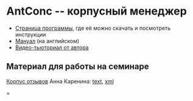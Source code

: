 # AntConc -- корпусный менеджер

* [Страница программы](http://www.laurenceanthony.net/software/antconc/), где её можно скачать и посмотреть инструкции
* [Мануал](http://www.laurenceanthony.net/software/antconc/resources/help_AntConc321_english.pdf) (на английском)
* [Видео-тьюториал от автора](https://www.youtube.com/playlist?list=PLiRIDpYmiC0Ta0-Hdvc1D7hG6dmiS_TZj)

## Материал для работы на семинаре

[Корпус отзывов](https://drive.google.com/file/d/1T-cp_ZxypsyUeFYRymtMYh0Fg-yo8Lz4/view?usp=sharing)
Анна Каренина: [text](https://drive.google.com/file/d/0B6-5pzCmb8MOVFBjajZJUHhNNmM/view?usp=sharing), [xml](https://drive.google.com/file/d/0B6-5pzCmb8MOTktNVlpjaDdOY2M/view?usp=sharing)

=
